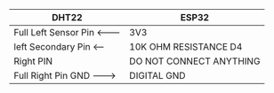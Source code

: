 
| DHT22 | ESP32 |
| --------------- | --------------- |
| Full Left Sensor Pin <--- | 3V3 |
| left Secondary Pin <--| 10K OHM RESISTANCE D4 |
| Right PIN | DO NOT CONNECT ANYTHING |
| Full Right Pin GND ---> | DIGITAL GND|
